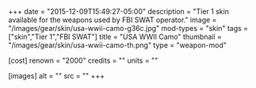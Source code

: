 +++
date = "2015-12-09T15:49:27-05:00"
description = "Tier 1 skin available for the weapons used by FBI SWAT operator."
image = "/images/gear/skin/usa-wwii-camo-g36c.jpg"
mod-types = "skin"
tags = ["skin","Tier 1","FBI SWAT"]
title = "USA WWII Camo"
thumbnail = "/images/gear/skin/usa-wwii-camo-th.png"
type = "weapon-mod"

[cost]
  renown = "2000"
  credits = ""
  units = ""

[images]
  alt = ""
  src = ""
+++
